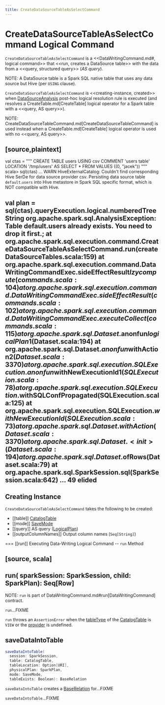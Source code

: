 ```yaml
---
title: CreateDataSourceTableAsSelectCommand
---
```


# CreateDataSourceTableAsSelectCommand Logical Command

`CreateDataSourceTableAsSelectCommand` is a <<DataWritingCommand.md#, logical command>> that <<run, creates a DataSource table>> with the data from a <<query, structured query>> (_AS query_).

NOTE: A DataSource table is a Spark SQL native table that uses any data source but Hive (per `USING` clause).

`CreateDataSourceTableAsSelectCommand` is <<creating-instance, created>> when [DataSourceAnalysis](../logical-analysis-rules/DataSourceAnalysis.md) post-hoc logical resolution rule is executed (and resolves a CreateTable.md[CreateTable] logical operator for a Spark table with a <<query, AS query>>).

NOTE: CreateDataSourceTableCommand.md[CreateDataSourceTableCommand] is used instead when a CreateTable.md[CreateTable] logical operator is used with no <<query, AS query>>.

[source,plaintext]
----
val ctas = """
  CREATE TABLE users
  USING csv
  COMMENT 'users table'
  LOCATION '/tmp/users'
  AS SELECT * FROM VALUES ((0, "jacek"))
"""
scala> sql(ctas)
... WARN HiveExternalCatalog: Couldn't find corresponding Hive SerDe for data source provider csv. Persisting data source table `default`.`users` into Hive metastore in Spark SQL specific format, which is NOT compatible with Hive.

val plan = sql(ctas).queryExecution.logical.numberedTreeString
org.apache.spark.sql.AnalysisException: Table default.users already exists. You need to drop it first.;
  at org.apache.spark.sql.execution.command.CreateDataSourceTableAsSelectCommand.run(createDataSourceTables.scala:159)
  at org.apache.spark.sql.execution.command.DataWritingCommandExec.sideEffectResult$lzycompute(commands.scala:104)
  at org.apache.spark.sql.execution.command.DataWritingCommandExec.sideEffectResult(commands.scala:102)
  at org.apache.spark.sql.execution.command.DataWritingCommandExec.executeCollect(commands.scala:115)
  at org.apache.spark.sql.Dataset.$anonfun$logicalPlan$1(Dataset.scala:194)
  at org.apache.spark.sql.Dataset.$anonfun$withAction$2(Dataset.scala:3370)
  at org.apache.spark.sql.execution.SQLExecution$.$anonfun$withNewExecutionId$1(SQLExecution.scala:78)
  at org.apache.spark.sql.execution.SQLExecution$.withSQLConfPropagated(SQLExecution.scala:125)
  at org.apache.spark.sql.execution.SQLExecution$.withNewExecutionId(SQLExecution.scala:73)
  at org.apache.spark.sql.Dataset.withAction(Dataset.scala:3370)
  at org.apache.spark.sql.Dataset.<init>(Dataset.scala:194)
  at org.apache.spark.sql.Dataset$.ofRows(Dataset.scala:79)
  at org.apache.spark.sql.SparkSession.sql(SparkSession.scala:642)
  ... 49 elided
----

## Creating Instance

`CreateDataSourceTableAsSelectCommand` takes the following to be created:

* [[table]] [CatalogTable](../CatalogTable.md)
* [[mode]] [SaveMode](../DataFrameWriter.md#SaveMode)
* [[query]] AS query ([LogicalPlan](../logical-operators/LogicalPlan.md))
* [[outputColumnNames]] Output column names (`Seq[String]`)

=== [[run]] Executing Data-Writing Logical Command -- `run` Method

[source, scala]
----
run(
  sparkSession: SparkSession,
  child: SparkPlan): Seq[Row]
----

NOTE: `run` is part of DataWritingCommand.md#run[DataWritingCommand] contract.

`run`...FIXME

`run` throws an `AssertionError` when the [tableType](../CatalogTable.md#tableType) of the [CatalogTable](#table) is `VIEW` or the [provider](../CatalogTable.md#provider) is undefined.

## <span id="saveDataIntoTable"> saveDataIntoTable

```scala
saveDataIntoTable(
  session: SparkSession,
  table: CatalogTable,
  tableLocation: Option[URI],
  physicalPlan: SparkPlan,
  mode: SaveMode,
  tableExists: Boolean): BaseRelation
```

`saveDataIntoTable` creates a [BaseRelation](../BaseRelation.md) for...FIXME

`saveDataIntoTable`...FIXME
